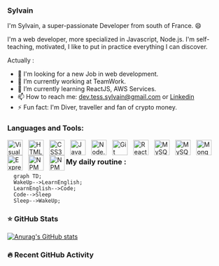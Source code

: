 ### Sylvain 

I'm Sylvain, a super-passionate Developer from south of France. 😄

I'm a web developer, more specialized in Javascript, Node.js. I'm self-teaching, motivated, I like to put in practice everything I can discover.

Actually : 
- 👀 I'm looking for a new Job in web development.
- 🔭 I’m currently working at TeamWork.
- 🌱 I’m currently learning ReactJS, AWS Services.
- 📫 How to reach me: dev.tess.sylvain@gmail.com or [Linkedin](https://www.linkedin.com/in/tessier-sylvain/)
- ⚡ Fun fact: I'm Diver, traveller and fan of crypto money.
<!--
[//]: # (- 👯 I’m looking to collaborate on ...)
[//]: # (- 🤔 I’m looking for help with )
-->
### Languages and Tools:

[<img align="left" alt="Visual Studio Code" width="35px" src="https://cdn.jsdelivr.net/gh/devicons/devicon/icons/jetbrains/jetbrains-original.svg" style="padding-right:10px;" />](https://www.jetbrains.com/fr-fr/)
[<img align="left" alt="HTML5" width="35px" src="https://cdn.jsdelivr.net/gh/devicons/devicon/icons/html5/html5-original.svg" style="padding-right:10px;" />](https://htmlcheatsheet.com/)
[<img align="left" alt="CSS3" width="35px" src="https://cdn.jsdelivr.net/gh/devicons/devicon/icons/css3/css3-original.svg" style="padding-right:10px;" />](https://css-tricks.com/)
[<img align="left" alt="JavaScript" width="35px" src="https://cdn.jsdelivr.net/gh/devicons/devicon/icons/javascript/javascript-original.svg" style="padding-right:10px;" />](https://javascript.info/)
[<img align="left" alt="Node.js" width="35px" src="https://cdn.jsdelivr.net/gh/devicons/devicon/icons/nodejs/nodejs-original.svg" style="padding-right:10px;" />](https://nodejs.org/)
[<img align="left" alt="Git" width="35px" src="https://cdn.jsdelivr.net/gh/devicons/devicon/icons/git/git-original.svg" style="padding-right:10px;" />](https://git-scm.com/)
[<img align="left" alt="React" width="35px" src="https://cdn.jsdelivr.net/gh/devicons/devicon/icons/react/react-original.svg" style="padding-right:10px;" />](https://fr.reactjs.org/)
[<img align="left" alt="MySQL" width="35px" src="https://cdn.jsdelivr.net/gh/devicons/devicon/icons/mysql/mysql-original.svg" style="padding-right:10px;" />](https://www.mysql.com/fr/)
[<img align="left" alt="MySQL" width="35px" src="https://cdn.jsdelivr.net/gh/devicons/devicon/icons/sequelize/sequelize-original.svg" style="padding-right:10px;" />](https://sequelize.org/docs/v7/)
[<img align="left" alt="MongoDB" width="35px" src="https://cdn.jsdelivr.net/gh/devicons/devicon/icons/mongodb/mongodb-original.svg" style="padding-right:10px;" />](https://www.mongodb.com/fr/)
[<img align="left" alt="Express" width="35px" src="https://cdn.jsdelivr.net/gh/devicons/devicon/icons/express/express-original.svg" style="padding-right:10px;" />](https://expressjs.com#gh-light-mode-only)
[<img align="left" alt="NPM" width="35px" src="https://cdn.jsdelivr.net/gh/devicons/devicon/icons/npm/npm-original-wordmark.svg" style="padding-right:10px;" />](https://www.npmjs.com/)
[<img align="left" alt="NPM" width="35px" src="https://cdn.jsdelivr.net/gh/devicons/devicon/icons/amazonwebservices/amazonwebservices-original-wordmark.svg" />](https://aws.amazon.com/)

<br/>

### My daily routine :

```mermaid
  graph TD;
  WakeUp-->LearnEnglish;
  LearnEnglish-->Code;
  Code-->Sleep
  Sleep-->WakeUp;
```

### ⭐ GitHub Stats

[![Anurag's GitHub stats](https://github-readme-stats.vercel.app/api?username=SylvainLeDev&show_icons=true&hide_border=false&title_color=3B1F94f&icon_color=FFE500&bg_color=09131B&text_color=ffffff&border_color=0c1a25)](https://github.com/anuraghazra/github-readme-stats)

### 🔥 Recent GitHub Activity
<!--START_SECTION:activity-->
<!--END_SECTION:activity-->

